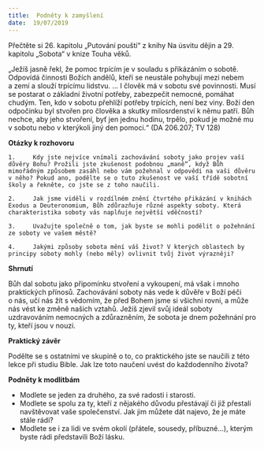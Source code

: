```yaml
---
title:  Podněty k zamyšlení
date:  19/07/2019
---
```


Přečtěte si 26. kapitolu „Putování pouští“ z knihy Na úsvitu dějin a 29. kapitolu „Sobota“ v knize Touha věků.

„Ježíš jasně řekl, že pomoc trpícím je v souladu s přikázáním o sobotě. Odpovídá činnosti Božích andělů, kteří se neustále pohybují mezi nebem a zemí a slouží trpícímu lidstvu. ... I člověk má v sobotu své povinnosti. Musí se postarat o základní životní potřeby, zabezpečit nemocné, pomáhat chudým. Ten, kdo v sobotu přehlíží potřeby trpících, není bez viny. Boží den odpočinku byl stvořen pro člověka a skutky milosrdenství k němu patří. Bůh nechce, aby jeho stvoření, byť jen jednu hodinu, trpělo, pokud je možné mu v sobotu nebo v kterýkoli jiný den pomoci.“ (DA 206.207; TV 128)

**Otázky k rozhovoru**

`1. 	Kdy jste nejvíce vnímali zachovávání soboty jako projev vaší důvěry Bohu? Prožili jste zkušenost podobnou „maně“, když Bůh mimořádným způsobem zasáhl nebo vám požehnal v odpovědi na vaši důvěru v něho? Pokud ano, podělte se o tuto zkušenost ve vaší třídě sobotní školy a řekněte, co jste se z toho naučili.`

`2. 	Jak jsme viděli v rozdílném znění čtvrtého přikázání v knihách Exodus a ­Deuteronomium, Bůh zdůrazňuje různé aspekty soboty. Která charakteristika soboty vás naplňuje největší vděčností?`

`3. 	Uvažujte společně o tom, jak byste se mohli podělit o požehnání ze soboty ve vašem městě?`

`4. 	Jakými způsoby sobota mění váš život? V kterých oblastech by principy soboty mohly (nebo měly) ovlivnit tvůj život výrazněji?`

**Shrnutí**

Bůh dal sobotu jako připomínku stvoření a vykoupení, má však i mnoho praktických přínosů. Zachovávání soboty nás vede k důvěře v Boží péči o nás, učí nás žít s vědomím, že před Bohem jsme si všichni rovni, a může nás vést ke změně našich vztahů. Ježíš zjevil svůj ideál soboty uzdravováním nemocných a zdůrazněním, že sobota je dnem požehnání pro ty, kteří jsou v nouzi.

**Praktický závěr**

Podělte se s ostatními ve skupině o to, co praktického jste se naučili z této lekce při studiu Bible. Jak lze toto naučení uvést do každodenního života?

**Podněty k modlitbám**

- Modlete se jeden za druhého, za své radosti i starosti.
- Modlete se spolu za ty, kteří z nějakého důvodu přestávají či již přestali navštěvovat vaše společenství. Jak jim můžete dát najevo, že je máte stále rádi?
- Modlete se i za lidi ve svém okolí (přátele, sousedy, příbuzné…), kterým byste rádi představili Boží lásku.